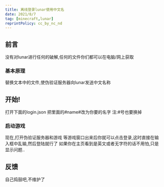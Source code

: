 ```yaml
---
title: 离线登录lunar使用中文名
date: 2021/8/7
tag: [minecraft,lunar]
reprintPolicy: cc_by_nc_nd
---
```

## 前言
没有对lunar进行任何的破解,任何的文件你们都可以在电脑/网上获取
### 基本原理
替换文本中的文件,使伪验证服务器向lunar发送中文名称
## 开始!
打开下面的login.json
把里面的#name#改为你要的名字
注:#号也要换掉
### 启动游戏
现在,打开伪验证服务器和游戏
等游戏窗口出来后你就可以点击登录,这时直接在输入框中乱输,然后登陆就行了
如果你在主页看到是英文或者无字符的话不用怕,只是显示问题..
## 反馈
自己捣鼓吧,不维护了
